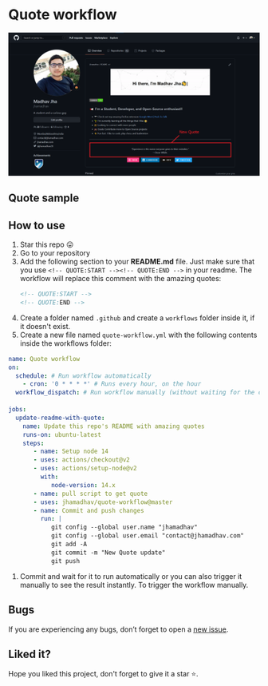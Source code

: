 # Quote workflow

<p align="center">
<a target="_blank" href="https://jhamadhav.com/" alt="Quote demo"><img src="./assests/images/quoteDemo.png"></img></a>
</p>

## Quote sample
<!-- QUOTE:START -->
<!-- QUOTE:END -->

## How to use

1. Star this repo 😛
1. Go to your repository
1. Add the following section to your **README.md** file. Just make sure that you use `<!-- QUOTE:START --><!-- QUOTE:END -->` in your readme. The workflow will replace this comment with the amazing quotes: 
    ```markdown
    <!-- QUOTE:START -->
    <!-- QUOTE:END -->
    ```
1. Create a folder named `.github` and create a `workflows` folder inside it, if it doesn't exist.
1. Create a new file named `quote-workflow.yml` with the following contents inside the workflows folder:
```yaml
name: Quote workflow
on:
  schedule: # Run workflow automatically
    - cron: '0 * * * *' # Runs every hour, on the hour
  workflow_dispatch: # Run workflow manually (without waiting for the cron to be called), through the Github Actions Workflow page directly

jobs:
  update-readme-with-quote:
    name: Update this repo's README with amazing quotes
    runs-on: ubuntu-latest
    steps:
       - name: Setup node 14
       - uses: actions/checkout@v2
       - uses: actions/setup-node@v2
         with:
            node-version: 14.x
       - name: pull script to get quote
       - uses: jhamadhav/quote-workflow@master
       - name: Commit and push changes
         run: |
            git config --global user.name "jhamadhav"
            git config --global user.email "contact@jhamadhav.com"
            git add -A
            git commit -m "New Quote update"
            git push
```
1. Commit and wait for it to run automatically or you can also trigger it manually to see the result instantly. To trigger the workflow manually.

## Bugs

If you are experiencing any bugs, don’t forget to open a [new issue](https://github.com/jhamadhav/quote-workflow/issues/new).

## Liked it?

Hope you liked this project, don't forget to give it a star ⭐.
